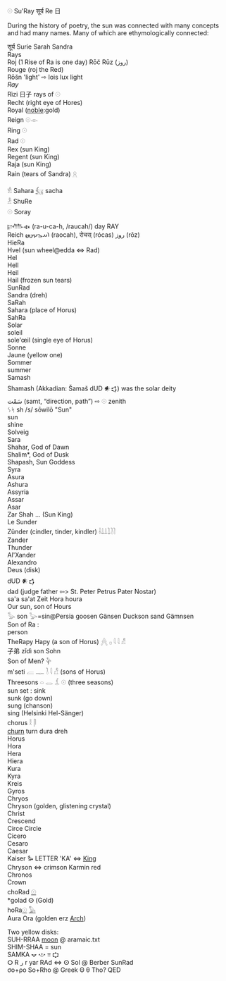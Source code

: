𓇳 Su'Ray सूर्य Re 日  

During the history of poetry, the sun was connected with many concepts and had many names. Many of which are ethymologically connected:  

सूर्य Surie Sarah Sandra  
Rays  
Roj (1 Rise of Ra is one day) Rōč Rūz (روز)  
Rouge (roj the Red)  
Rōšn 'light' ⇨ lois lux light  
*Ray*  
Rìzi 日子 rays of 𓇳  
Recht (right eye of Hores)  
Royal ([noble](noble):gold)  
Reign 𓇳𓁹  
Ring 𓇳  
Rad 𓇳  
Rex (sun King)  
Regent (sun King)  
Raja (sun King)  
Rain (tears of Sandra) 𓇶  

𓁛	Sahara   [𓃶](𓃶) sacha  
𓁜	ShuRe  
𓇳       Soray  

𐎼𐎢𐎨𐏃 (ra-u-ca-h, /raucah/) day RAY  
Reich  𐬭𐬀𐬊𐬗𐬀𐬵 (raocah), रोचस् (rócas) روز (rōz)  
HieRa  
Hvel (sun wheel@edda ⇔ Rad)  
Hel  
Hell  
Heil  
Hail (frozen sun tears)  
SunRad  
Sandra (dreh)  
SaRah  
Sahara (place of Horus)  
SahRa  
Solar  
soleil  
sole'œil (single eye of Horus)  
Sonne  
Jaune (yellow one)  
Sommer  
summer  
Samash  
Shamash (Akkadian: Šamaš dUD 𒀭𒌓) was the solar deity  
سَمْت‎ (samt, “direction, path”) ⇨ 𓇳 zenith  
ᛊᛋ sh /s/ sōwilō "Sun"  
sun  
shine  
Solveig  
Sara  
Shahar, God of Dawn  
Shalim*, God of Dusk  
Shapash, Sun Goddess  
Syra  
Asura  
Ashura  
Assyria  
Assar  
Asar  
Zar Shah ... (Sun King)  
Le Sunder  
Zünder (cindler, tinder, kindler) 𓌢𓍑𓍒𓍖𓍘𓍘  
Zander  
Thunder  
Al'Xander  
Alexandro  
Deus (disk)  
dUD 𒀭𒌓  
dad (judge father ⇦> St. Peter Petrus Pater Nostar)  
sa'a sa'at Zeit Hora houra  
Our sun, son of Hours  
𓅭 son 𓅬=sin@Persia goosen Gänsen Duckson sand Gämnsen  
Son of Ra :  
person  
TheRapy Hapy (a son of Horus)   𓐑  𓊪  𓇋  𓇋  𓀭  
子弟 zǐdì son Sohn  
Son of Men? 𓊿  
m'seti   𓐝  𓊃  𓍘  𓇋  𓀭  (sons of Horus)  
Threesons 𓏏  𓂋  𓆵  𓇳 (three seasons)  
sun set : sink  
sunk (go down)  
sung (chanson)  
sing (Helsinki Hel-Sänger)  
chorus 𓎛  𓋴  
[churn](churn) turn dura dreh  
Horus  
Hora  
Hera  
Hiera  
Kura  
Kyra  
Kreis  
Gyros  
Chryos  
Chryson (golden, glistening crystal)  
Christ  
Crescend  
Circe Circle  
Cicero  
Cesaro  
Caesar  
Kaiser 𐦖 LETTER 'KA' ⇔ [King](King)  
Chryson ⇔ crimson Karmin red  
Chronos  
Crown  
choRad [𓇳](𓇳)  
*golad ⵙ (Gold)  
hoRa[𓇳](𓇳) [𓅃](𓅃)  
Aura Ora (golden erz [Arch](Arch))  

Two yellow disks:  
SUH-RRAA [moon](Moon) @ aramaic.txt  
SHIM-SHAA = sun  
SAMKA 𐎒 𐎌 𐎕 𐎘  
ⵔ R ر r yar RAd ⇔ ⵙ Sol @ Berber SunRad  
σο+ρο So+Rho @ Greek  Θ θ Tho? QED  
